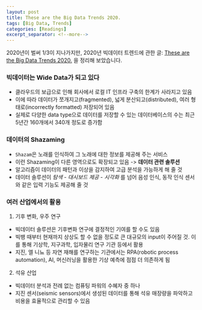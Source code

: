 ```yaml
---
layout: post
title: These are the Big Data Trends 2020.
tags: [Big Data, Trends]
categories: [Readings]
excerpt_separator: <!--more-->
---
```

 2020년이 벌써 1/3이 지나가지만, 2020년 빅데이터 트렌드에 관한 글: [These are the Big Data Trends 2020.](https://towardsdatascience.com/these-are-the-big-data-trends-2020-49c4db330ba1) 을 정리해 보았습니다. <!--more-->

### 빅데이터는 Wide Data가 되고 있다
- 클라우드의 보급으로 인해 회사에서 로컬 IT 인프라 구축의 한계가 사라지고 있음
- 이에 따라 데이터가 쪼개지고(fragmented), 넓게 분산되고(distributed), 여러 형태로(incorrectly formatted) 저장되어 있음
- 실제로 다양한 data type으로 데이터를 저장할 수 있는 데이터베이스의 수는 최근 5년간 160개에서 340개 정도로 증가함

### 데이터의 Shazaming
- `Shazam`은 노래를 인식하여 그 노래에 대한 정보를 제공해 주는 서비스
- 이런 Shazaming이 다른 영역으로도 확장되고 있음 -> **데이터 관련 솔루션**
- 알고리즘이 데이터의 패턴과 이상을 감지하여 고급 분석을 가능하게 해 줄 것
- 데이터 솔루션이 *탐색 - 대시보드 제공 - 시각화* 를 넘어 음성 인식, 동작 인식 센서와 같은 입력 기능도 제공해 줄 것

### 여러 산업에서의 활용
1. 기후 변화, 우주 연구
  - 빅데이터 솔루션은 기후변화 연구에 결정적인 기여를 할 수도 있음
  - 빅뱅 때부터 현재까지 상상도 할 수 없을 정도로 큰 대규모의 input이 주어질 것. 이를 통해 기상학, 지구과학, 입자물리 연구 기관 등에서 활용
  - 지진, 엘 니뇨 등 자연 재해를 연구하는 기관에서는 RPA(robotic process automation), AI, 머신러닝을 활용한 기상 예측에 점점 더 의존하게 됨

2. 석유 산업
  - 빅데이터 분석과 전례 없는 컴퓨팅 파워의 수혜자 중 하나
  - 지진 센서(seismic sensors)에서 생성된 데이터를 통해 석유 매장량을 파악하고 비용을 효율적으로 관리할 수 있음
